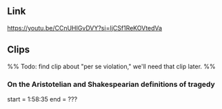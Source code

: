 ## Link
https://youtu.be/CCnUHIGvDVY?si=IjCSf1ReKOVtedVa

## Clips

%%
Todo: find clip about "per se violation," we'll need that clip later.
%%
### On the Aristotelian and Shakespearian definitions of tragedy
start = 1:58:35
end = ???